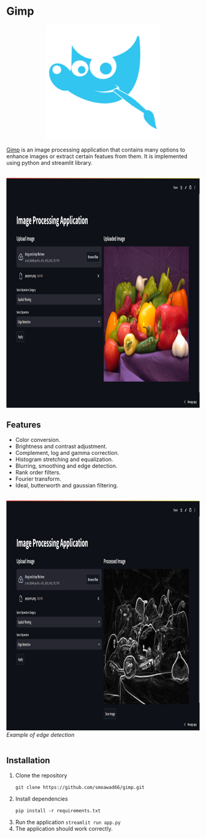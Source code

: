 <h1>Gimp</h1>
<p align="center">
  <img src="images/logo2.png" width="300" height="300"/>
</p>
<p><a href="https://gimpol.streamlit.app">Gimp</a> is an image processing application that contains many options to enhance images or extract certain featues from them. It is implemented using python and streamlit library.</p>

<br>

<img src="images/01-original.png" width="1440" height="600"/>

<h2>Features</h2>
<ul>
  <li>Color conversion.</li>
  <li>Brightness and contrast adjustment.</li>
  <li>Complement, log and gamma correction.</li>
  <li>Histogram stretching and equalization.</li>
  <li>Blurring, smoothing and edge detection.</li>
  <li>Rank order filters.</li>
  <li>Fourier transform.</li>
  <li>Ideal, butterworth and gaussian filtering.</li>
</ul>
<br>

<img src="images/02-edges.png" width="1440" height="600"/>
    <i>Example of edge detection</i>
<br><br>

<h2>Installation</h2>
<ol>
  <li>Clone the repository<pre><code>git clone https://github.com/smoawad66/gimp.git</code></pre></li>
  <li>Install dependencies<pre><code>pip install -r requirements.txt</code></pre></li>
  <li>Run the application <code>streamlit run app.py</code></li>
  <li>The application should work correctly.</li>
</ol>
